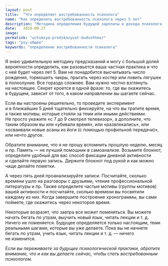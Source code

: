```yaml
---
layout: post
title:  "Что определяет востребованность психолога"
name: "Как определить востребованность психолога через 5 лет"
description: "Методика определения будущей зарплаты и дохода психолога, успешности его частной практики, количества клиентов."
date:   2010-09-27			 
image:
permalink: "uchimsya-predskazyvat-budushhee/"
tags: "psy-общее"
keywords: "определение востребованности психолога"
---
```


<p>Я&nbsp;знаю удивительную методику предсказаний и&nbsp;могу с&nbsp;большой долей вероятности определить, как разовьется ваша частная практика и&nbsp;что с&nbsp;ней будет через лет 5. Вам не&nbsp;понадобится высчитывать число рождения, тормошить чакры, прыгать через костер или ловить лягушек в&nbsp;полнолуние. Все гораздо сложнее. Вам нужно честно взглянуть на&nbsp;настоящее. Секрет кроется в&nbsp;одной фразе: то, где вы&nbsp;окажитесь в&nbsp;будущем, зависит от&nbsp;того, в&nbsp;каком направлении вы&nbsp;шагаете сейчас.</p>
<p>Если вы&nbsp;настроены решительно, то&nbsp;проведите эксперимент и&nbsp;в&nbsp;ближайшие 5&nbsp;дней тщательно фиксируйте, на&nbsp;что вы&nbsp;тратите время, а&nbsp;также мотивы, которые стояли за&nbsp;теми или иными действиями. Не&nbsp;просто укажите «с&nbsp;7&nbsp;до&nbsp;9&nbsp;смотрел телевизор», а&nbsp;дополните, что таким образом вы&nbsp;или «убивали время», или «развлекались», или «осваивали новые асаны из&nbsp;йоги (с&nbsp;помощью профильной передачи)», или нечто другое.</p>
<p>Обратите внимание, что я&nbsp;не&nbsp;прошу вспомнить прошлую неделю, месяц и&nbsp;пр. Память&nbsp;— не&nbsp;лучший помощник в&nbsp;самоанализе. Возьмите блокнот, определите удобный для вас способ фиксации дневной активности и&nbsp;сделайте первую запись. Держите блокнот под рукой и&nbsp;как можно чаще делайте пометки.</p>
<p>А&nbsp;через пять дней проанализируйте записи. Посчитайте, сколько времени ушло на&nbsp;разговоры с&nbsp;друзьями, чтение профессиональной литературы и&nbsp;пр. Также определите частые мотивы (группы мотивов) вашей активности и&nbsp;посчитайте, сколько времени вы&nbsp;посвятили каждому из&nbsp;них. Когда завершите построение хронограммы, вы&nbsp;сами поймете, где окажитесь через некоторое время.</p>
<p>Некоторые возразят, что завтра все может поменяться. Вы&nbsp;можете начать бегать по&nbsp;утрам, выучить новый язык, читать лекции и&nbsp;т.&nbsp;д. Ничего не&nbsp;поменяется. Будущее определяется только настоящим, теми реальными шагами, которые вы&nbsp;уже делаете. Пока вы&nbsp;не&nbsp;начнете бегать по&nbsp;утрам, учить язык, читать лекции и&nbsp;т.&nbsp;д. —&nbsp;ничего не&nbsp;изменится.</p>
<p><em>Если вы&nbsp;переживаете за&nbsp;будущее психологической практики, обратите внимание, что и&nbsp;как вы&nbsp;делаете сейчас, чтобы стать востребованным психологом</em>.</p>

